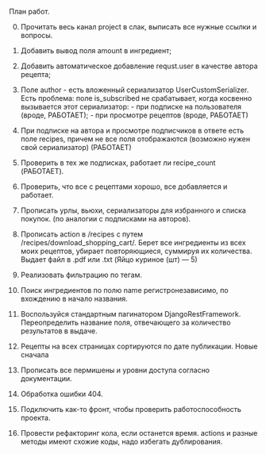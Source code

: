 План работ.

0. Прочитать весь канал project в слак, выписать все нужные ссылки и вопросы.
1. Добавить вывод поля amount в ингредиент;
2. Добавить автоматическое добавление requst.user в качестве автора рецепта;
3. Поле author - есть вложенный сериализатор UserCustomSerializer. 
    Есть проблема: поле is_subscribed не срабатывает, когда косвенно вызывается
    этот сериализатор: 
                - при подписке на пользователя (вроде, РАБОТАЕТ);
                - при просмотре рецептов (вроде, РАБОТАЕТ)
5. При подписке на автора и просмотре подписчиков в ответе есть поле 
    recipes, причем не все поля отображаются (возможно нужен свой сериализатор) (РАБОТАЕТ)
6. Проверить в тех же подписках, работает ли recipe_count (РАБОТАЕТ).


4. Проверить, что все с рецептами хорошо, все добавляется и работает. 
7. Прописать урлы, вьюхи, сериализаторы для избранного и списка покупок. 
    (по аналогии с подписками на авторов).
8. Прописать action в /recipes с путем /recipes/download_shopping_cart/. 
    Берет все ингредиенты из всех моих рецептов, убирает повторяющиеся, 
    суммируя их количества. Выдает файл в .pdf или .txt (Яйцо куриное (шт) — 5)
9. Реализовать фильтрацию по тегам.
10. Поиск ингредиентов по полю name регистронезависимо, по вхождению 
    в начало названия.
11. Воспользуйся стандартным пагинатором DjangoRestFramework. Переопределить 
    название поля, отвечающего за количество результатов в выдаче.
12. Рецепты на всех страницах сортируются по дате публикации. Новые сначала
13. Прописать все пермишены и уровни доступа согласно документации.
14. Обработка ошибки 404.
15. Подключить как-то фронт, чтобы проверить работоспособность проекта.
16. Провести рефакторинг кола, если останется время. actions и разные методы
    имеют схожие коды, надо  избегать дублирования.